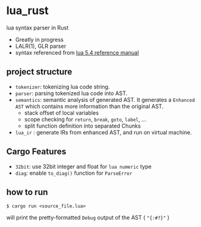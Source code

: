 # lua_rust
lua syntax parser in Rust

 - Greatly in progress
 - LALR(1), GLR parser
 - syntax referenced from [lua 5.4 reference manual](https://www.lua.org/manual/5.4/manual.html)

## project structure
 - `tokenizer`: tokenizing lua code string.
 - `parser`: parsing tokenized lua code into AST.
 - `semantics`: semantic analysis of generated AST. It generates a `Enhanced AST` which contains more information than the original AST.
      - stack offset of local variables
      - scope checking for `return`, `break`, `goto`, `label`, ...
      - split function definition into separated Chunks
 - `lua_ir` : generate IRs from enhanced AST, and run on virtual machine.

## Cargo Features
 - `32bit`: use 32bit integer and float for `lua numeric` type
 - `diag`: enable `to_diag()` function for `ParseError`


## how to run
```
$ cargo run <source_file.lua>
```

will print the pretty-formatted `Debug` output of the AST ( `"{:#?}"` )